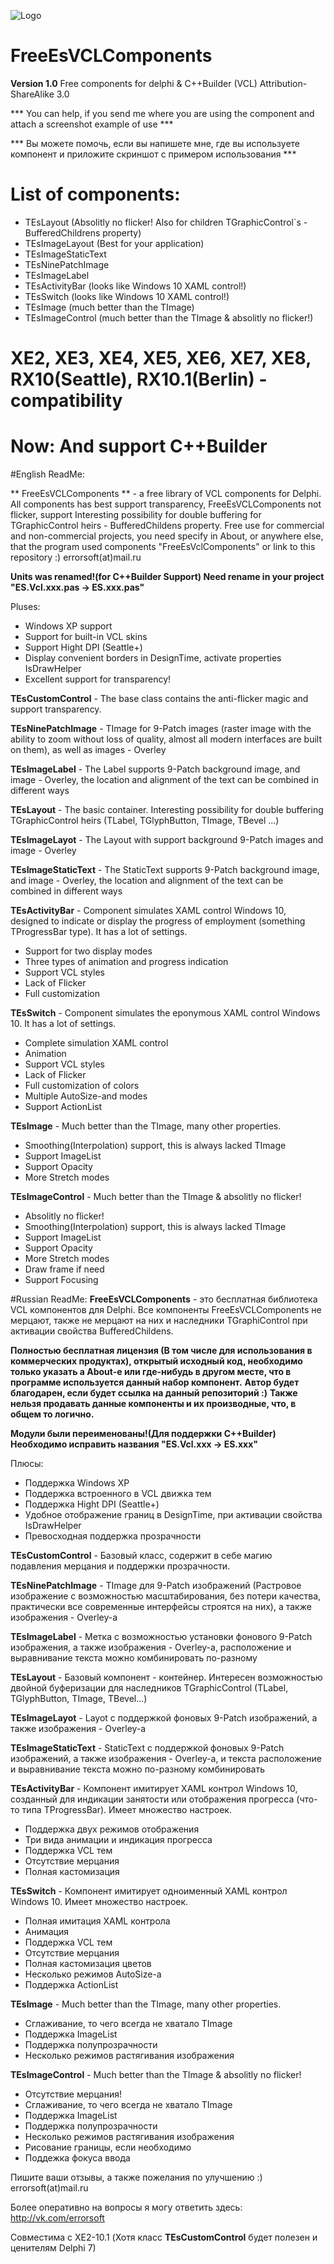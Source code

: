 ![Logo](Source/icons/Logo.png)
# FreeEsVCLComponents
**Version 1.0**
Free components for delphi & C++Builder (VCL)
Attribution-ShareAlike 3.0

*** You can help, if you send me where you are using the component and attach a screenshot example of use ***

*** Вы можете помочь, если вы напишете мне, где вы используете компонент и приложите скриншот с примером использования ***

# List of components:
* TEsLayout (Absolitly no flicker! Also for children TGraphicControl`s - BufferedChildrens property)
* TEsImageLayout (Best for your application)
* TEsImageStaticText
* TEsNinePatchImage
* TEsImageLabel
* TEsActivityBar (looks like Windows 10 XAML control!)
* TEsSwitch (looks like Windows 10 XAML control!)
* TEsImage (much better than the TImage)
* TEsImageControl (much better than the TImage & absolitly no flicker!)

# XE2, XE3, XE4, XE5, XE6, XE7, XE8, RX10(Seattle), RX10.1(Berlin) - compatibility
# Now: And support C++Builder

#English ReadMe:

** FreeEsVCLComponents ** - a free library of VCL components for Delphi. All components has best support transparency, FreeEsVCLComponents not flicker, support Interesting possibility for double buffering for TGraphicControl heirs - BufferedChildens property.
Free use for commercial and non-commercial projects, you need specify in About, or anywhere else, that the program used components "FreeEsVclComponents" or link to this repository :)
errorsoft(at)mail.ru

**Units was renamed!(for C++Builder Support) Need rename in your project "ES.Vcl.xxx.pas -> ES.xxx.pas"**

Pluses:
* Windows XP support
* Support for built-in VCL skins
* Support Hight DPI (Seattle+)
* Display convenient borders in DesignTime, activate properties IsDrawHelper
* Excellent support for transparency!

**TEsCustomControl** - The base class contains the anti-flicker magic and support transparency.

**TEsNinePatchImage** - TImage for 9-Patch images (raster image with the ability to zoom without loss of quality, almost all modern interfaces are built on them), as well as images - Overley

**TEsImageLabel** - The Label supports 9-Patch background image, and image - Overley, the location and alignment of the text can be combined in different ways

**TEsLayout** - The basic container. Interesting possibility for double buffering TGraphicControl heirs (TLabel, TGlyphButton, TImage, TBevel ...)

**TEsImageLayot** - The Layout with support background 9-Patch images and image - Overley

**TEsImageStaticText** - The StaticText supports 9-Patch background image, and image - Overley, the location and alignment of the text can be combined in different ways

**TEsActivityBar** - Component simulates XAML control Windows 10, designed to indicate or display the progress of employment (something TProgressBar type). It has a lot of settings.
* Support for two display modes
* Three types of animation and progress indication
* Support VCL styles
* Lack of Flicker
* Full customization

**TEsSwitch** - Component simulates the eponymous XAML control Windows 10. It has a lot of settings. 
* Complete simulation XAML control 
* Animation 
* Support VCL styles
* Lack of Flicker 
* Full customization of colors 
* Multiple AutoSize-and modes 
* Support ActionList

**TEsImage** - Much better than the TImage, many other properties.
* Smoothing(Interpolation) support, this is always lacked TImage
* Support ImageList
* Support Opacity
* More Stretch modes

**TEsImageControl** - Much better than the TImage & absolitly no flicker!
* Absolitly no flicker!
* Smoothing(Interpolation) support, this is always lacked TImage
* Support ImageList
* Support Opacity
* More Stretch modes
* Draw frame if need
* Support Focusing

#Russian ReadMe:
**FreeEsVCLComponents** - это бесплатная библиотека VCL компонентов для Delphi.
Все компоненты FreeEsVCLComponents не мерцают, также не мерцают на них и наследники TGraphiControl при активации свойства BufferedChildens.

**Полностью бесплатная лицензия (В том числе для использования в коммерческих продуктах), открытый исходный код, необходимо только указать а About-е или где-нибудь в другом месте, что в программе используется данный набор компонент.**
**Автор будет благодарен, если будет ссылка на данный репозиторий :)**
**Также нельзя продавать данные компоненты и их производные, что, в общем то логично.**

**Модули были переименованы!(Для поддержки C++Builder) Необходимо исправить названия "ES.Vcl.xxx -> ES.xxx"**

Плюсы:
* Поддержка Windows XP
* Поддержка встроенного в VCL движка тем
* Поддержка Hight DPI (Seattle+)
* Удобное отображение границ в DesignTime, при активации свойства IsDrawHelper
* Превосходная поддержка прозрачности

**TEsCustomControl** - Базовый класс, содержит в себе магию подавления мерцания и поддержки прозрачности.

**TEsNinePatchImage** - TImage для 9-Patch изображений (Растровое изображение с возможностью масштабирования, без потери качества, практически все современные интерфейсы строятся на них), а также изображения - Overley-a

**TEsImageLabel** - Метка с возможностью установки фонового 9-Patch изображения, а также изображения - Overley-a, расположение и выравнивание текста можно комбинировать по-разному

**TEsLayout** - Базовый компонент - контейнер.
Интересен возможностью двойной буферизации для наследников TGraphicControl (TLabel, TGlyphButton, TImage, TBevel...)

**TEsImageLayot** - Layot с поддержкой фоновых 9-Patch изображений, а также изображения - Overley-a

**TEsImageStaticText** - StaticText с поддержкой фоновых 9-Patch изображений, а также изображения - Overley-a, и текста расположение и выравнивание текста можно по-разному комбинировать 

**TEsActivityBar** - Компонент имитирует XAML контрол Windows 10, созданный для индикации занятости или отображения прогресса (что-то типа TProgressBar).
Имеет множество настроек.
* Поддержка двух режимов отображения
* Три вида анимации и индикация прогресса
* Поддержка VCL тем
* Отсутствие мерцания
* Полная кастомизация

**TEsSwitch** - Компонент имитирует одноименный XAML контрол Windows 10.
Имеет множество настроек.
* Полная имитация XAML контрола
* Анимация
* Поддержка VCL тем
* Отсутствие мерцания
* Полная кастомизация цветов
* Несколько режимов AutoSize-а
* Поддержка ActionList

**TEsImage** - Much better than the TImage, many other properties.
* Сглаживание, то чего всегда не хватало TImage
* Поддержка ImageList
* Поддержка полупрозрачности
* Несколько режимов растягивания изображения

**TEsImageControl** - Much better than the TImage & absolitly no flicker!
* Отсутствие мерцания!
* Сглаживание, то чего всегда не хватало TImage
* Поддержка ImageList
* Поддержка полупрозрачности
* Несколько режимов растягивания изображения
* Рисование границы, если необходимо
* Поддежка фокуса ввода

Пишите ваши отзывы, а также пожелания по улучшению :)
errorsoft(at)mail.ru

Более оперативно на вопросы я могу ответить здесь: http://vk.com/errorsoft

Совместима с XE2-10.1
(Хотя класс **TEsCustomControl** будет полезен и ценителям Delphi 7)

